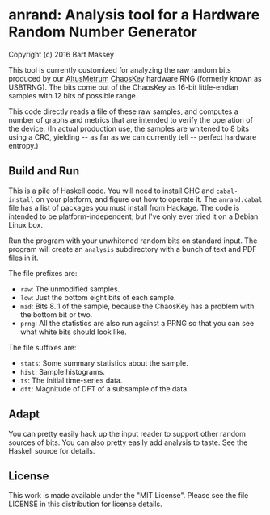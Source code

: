# anrand: Analysis tool for a Hardware Random Number Generator
Copyright (c) 2016 Bart Massey

This tool is currently customized for analyzing the raw
random bits produced by our
[AltusMetrum](http://altusmetrum.org)
[ChaosKey](http://altusmetrum.org/USBtrng) hardware RNG
(formerly known as USBTRNG). The bits come out of the
ChaosKey as 16-bit little-endian samples with 12 bits of
possible range.

This code directly reads a file of these raw samples,
and computes a number of graphs and metrics that are
intended to verify the operation of the device. (In actual
production use, the samples are whitened to 8 bits using a
CRC, yielding -- as far as we can currently tell -- perfect
hardware entropy.)

## Build and Run

This is a pile of Haskell code. You will need to install GHC
and `cabal-install` on your platform, and figure out how to
operate it. The `anrand.cabal` file has a list of packages
you must install from Hackage. The code is intended to be
platform-independent, but I've only ever tried it on a
Debian Linux box.

Run the program with your unwhitened random bits on standard
input. The program will create an `analysis` subdirectory
with a bunch of text and PDF files in it.

The file prefixes are:

* `raw`: The unmodified samples.
* `low`: Just the bottom eight bits of each sample.
* `mid`: Bits 8..1 of the sample, because the ChaosKey has a
   problem with the bottom bit or two.
* `prng`: All the statistics are also run against a PRNG so
   that you can see what white bits should look like.

The file suffixes are:

* `stats`: Some summary statistics about the sample.
* `hist`: Sample histograms.
* `ts`: The initial time-series data.
* `dft`: Magnitude of DFT of a subsample of the data.

## Adapt

You can pretty easily hack up the input reader to support
other random sources of bits. You can also pretty easily add
analysis to taste. See the Haskell source for details.

## License

This work is made available under the "MIT License".  Please
see the file LICENSE in this distribution for license
details.
